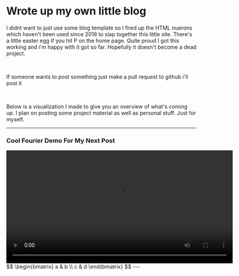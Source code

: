 # Wrote up my own little blog

I didnt want to just use some blog template so I fired up the HTML nuerons which
haven't been used since 2018 to slap together this little site. There's a little 
easter egg if you hit P on the home page. Quite proud I got this working and i'm happy 
with it got so far. Hopefully it doesn't become a dead project. 
  
<br />

If someone wants to post something just make a pull request to github i'll post it

<br />


Below is a visualization I made to give you an overview of what's coming up. 
I plan on posting some project material as well as personal stuff.
Just for myself.

---

### Cool Fourier Demo For My Next Post

<video width="600" controls>
  <source src="../media/post1/myfirstblogvideo.mp4" type="video/mp4">
  Your browser does not support the video tag.
</video>
$$
\begin{bmatrix}
a & b \\
c & d
\end{bmatrix}
$$
---


